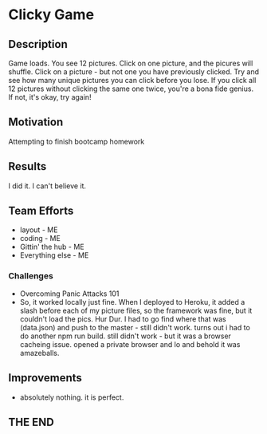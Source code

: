 # Clicky Game


## Description
Game loads.  You see 12 pictures.  Click on one picture, and the picures will shuffle.  Click on a picture - but not one you have previously clicked.  Try and see how many unique pictures you can click before you lose.  If you click all 12 pictures without clicking the same one twice, you're a bona fide genius.  If not, it's okay, try again!

## Motivation
Attempting to finish bootcamp homework

## Results
I did it.  I can't believe it.

## Team Efforts
* layout - ME
* coding - ME
* Gittin' the hub - ME
* Everything else - ME

### Challenges
* Overcoming Panic Attacks 101
* So, it worked locally just fine.  When I deployed to Heroku, it added a slash before each of my picture files, so the framework was fine, but it couldn't load the pics. Hur Dur.  I had to go find where that was (data.json) and push to the master - still didn't work.  turns out i had to do another npm run build.  still didn't work - but it was a browser cacheing issue.  opened a private browser and lo and behold it was amazeballs.  

## Improvements
* absolutely nothing.  it is perfect.

## THE END

